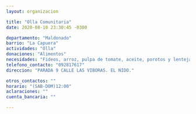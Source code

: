 ```yaml
---
layout: organizacion

title: "Olla Comunitaria"
date: 2020-08-10 23:30:45 -0300

departamento: "Maldonado"
barrio: "La Capuera"
actividades: "Olla"
donaciones: "Alimentos"
necesidades: "Fideos, arroz, pulpa de tomate, aceite, porotos y lentejas"
telefono_contacto: "092817617"
direccion: "PARADA 9 CALLE LAS VIBORAS. EL NIDO."

otros_contactos: ""
horario: "(SAB-DOM)12:00"
aclaraciones: ""
cuenta_bancaria: ""

---
```

